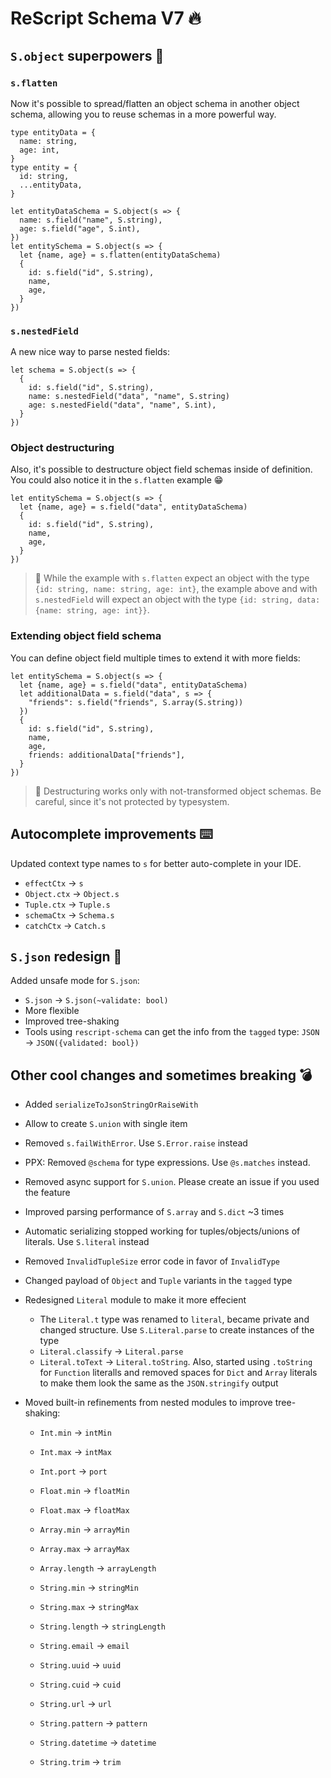 # ReScript Schema V7 🔥

## `S.object` superpowers 🦸

### `s.flatten`

Now it's possible to spread/flatten an object schema in another object schema, allowing you to reuse schemas in a more powerful way.

```rescript
type entityData = {
  name: string,
  age: int,
}
type entity = {
  id: string,
  ...entityData,
}

let entityDataSchema = S.object(s => {
  name: s.field("name", S.string),
  age: s.field("age", S.int),
})
let entitySchema = S.object(s => {
  let {name, age} = s.flatten(entityDataSchema)
  {
    id: s.field("id", S.string),
    name,
    age,
  }
})
```

### `s.nestedField`

A new nice way to parse nested fields:

```rescript
let schema = S.object(s => {
  {
    id: s.field("id", S.string),
    name: s.nestedField("data", "name", S.string)
    age: s.nestedField("data", "name", S.int),
  }
})
```

### Object destructuring

Also, it's possible to destructure object field schemas inside of definition. You could also notice it in the `s.flatten` example 😁

```rescript
let entitySchema = S.object(s => {
  let {name, age} = s.field("data", entityDataSchema)
  {
    id: s.field("id", S.string),
    name,
    age,
  }
})
```

> 🧠 While the example with `s.flatten` expect an object with the type `{id: string, name: string, age: int}`, the example above and with `s.nestedField` will expect an object with the type `{id: string, data: {name: string, age: int}}`.

### Extending object field schema

You can define object field multiple times to extend it with more fields:

```rescript
let entitySchema = S.object(s => {
  let {name, age} = s.field("data", entityDataSchema)
  let additionalData = s.field("data", s => {
    "friends": s.field("friends", S.array(S.string))
  })
  {
    id: s.field("id", S.string),
    name,
    age,
    friends: additionalData["friends"],
  }
})
```

> 🧠 Destructuring works only with not-transformed object schemas. Be careful, since it's not protected by typesystem.

## Autocomplete improvements ⌨️

Updated context type names to `s` for better auto-complete in your IDE.

- `effectCtx` -> `s`
- `Object.ctx` -> `Object.s`
- `Tuple.ctx` -> `Tuple.s`
- `schemaCtx` -> `Schema.s`
- `catchCtx` -> `Catch.s`

## `S.json` redesign 💽

Added unsafe mode for `S.json`:

- `S.json` -> `S.json(~validate: bool)`
- More flexible
- Improved tree-shaking
- Tools using `rescript-schema` can get the info from the `tagged` type: `JSON` -> `JSON({validated: bool})`

## Other cool changes and sometimes breaking 💣

- Added `serializeToJsonStringOrRaiseWith`
- Allow to create `S.union` with single item
- Removed `s.failWithError`. Use `S.Error.raise` instead
- PPX: Removed `@schema` for type expressions. Use `@s.matches` instead.
- Removed async support for `S.union`. Please create an issue if you used the feature
- Improved parsing performance of `S.array` and `S.dict` ~3 times
- Automatic serializing stopped working for tuples/objects/unions of literals. Use `S.literal` instead
- Removed `InvalidTupleSize` error code in favor of `InvalidType`
- Changed payload of `Object` and `Tuple` variants in the `tagged` type
- Redesigned `Literal` module to make it more effecient

  - The `Literal.t` type was renamed to `literal`, became private and changed structure. Use `S.Literal.parse` to create instances of the type
  - `Literal.classify` -> `Literal.parse`
  - `Literal.toText` -> `Literal.toString`. Also, started using `.toString` for `Function` literalls and removed spaces for `Dict` and `Array` literals to make them look the same as the `JSON.stringify` output

- Moved built-in refinements from nested modules to improve tree-shaking:

  - `Int.min` -> `intMin`
  - `Int.max` -> `intMax`
  - `Int.port` -> `port`

  - `Float.min` -> `floatMin`
  - `Float.max` -> `floatMax`

  - `Array.min` -> `arrayMin`
  - `Array.max` -> `arrayMax`
  - `Array.length` -> `arrayLength`

  - `String.min` -> `stringMin`
  - `String.max` -> `stringMax`
  - `String.length` -> `stringLength`
  - `String.email` -> `email`
  - `String.uuid` -> `uuid`
  - `String.cuid` -> `cuid`
  - `String.url` -> `url`
  - `String.pattern` -> `pattern`
  - `String.datetime` -> `datetime`
  - `String.trim` -> `trim`
